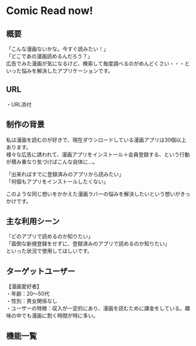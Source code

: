 # Comic Read now!

## 概要
「こんな漫画ないかな。今すぐ読みたい！」<br>
「どこであの漫画読めるんだろう？」<br>
広告でみた漫画が気になるけど、検索して毎度調べるのがめんどくさい・・・といった悩みを解決したアプリケーションです。

## URL
・URL添付<br>

## 制作の背景
私は漫画を読むのが好きで、現在ダウンロードしている漫画アプリは30個以上あります。<br>
様々な広告に誘われて、漫画アプリをインストール＋会員登録する、という行動が積み重なり気づけばこんな自体に...。

「出来ればすでに登録済みのアプリから読みたい」<br>
「何個もアプリをインストールしたくない」<br>

このような同じ想いをかかえた漫画ラバーの悩みを解決したいという想いがきっかけです。

## 主な利用シーン
「どのアプリで読めるのか知りたい」<br>
「面倒な新規登録をせずに、登録済みのアプリで読めるのか知りたい」<br>
といった状況で使用してほしいです。


## ターゲットユーザー
【漫画愛好者】<br>
・年齢：20〜50代<br>
・性別：男女関係なし<br>
・ユーザーの特徴：収入が一定的にあり、漫画を読むために課金をしている。趣味の中でも漫画に割く時間が特に多い。

## 機能一覧

<!--# README-->

<!--This README would normally document whatever steps are necessary to get the-->
<!--application up and running.-->

<!--Things you may want to cover:-->

<!--* Ruby version-->

<!--* System dependencies-->

<!--* Configuration-->

<!--* Database creation-->

<!--* Database initialization-->

<!--* How to run the test suite-->

<!--* Services (job queues, cache servers, search engines, etc.)-->

<!--* Deployment instructions-->

<!--* ...-->
